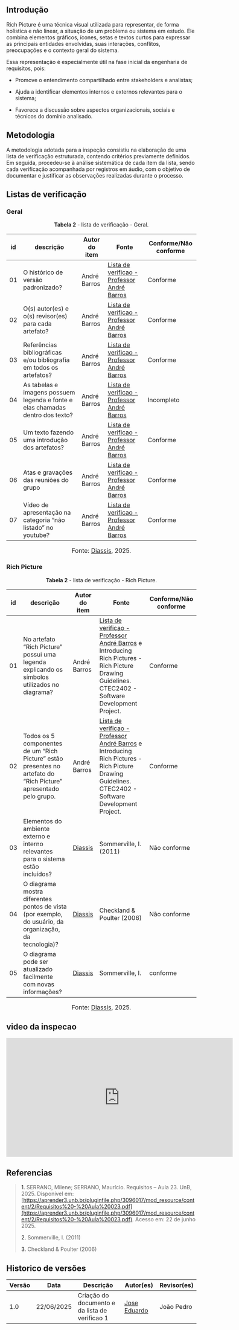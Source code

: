 ## Introdução 

Rich Picture é uma técnica visual utilizada para representar, de forma holística e não linear, a situação de um problema ou sistema em estudo. Ele combina elementos gráficos, ícones, setas e textos curtos para expressar as principais entidades envolvidas, suas interações, conflitos, preocupações e o contexto geral do sistema.

Essa representação é especialmente útil na fase inicial da engenharia de requisitos, pois:

- Promove o entendimento compartilhado entre stakeholders e analistas;

- Ajuda a identificar elementos internos e externos relevantes para o sistema;

- Favorece a discussão sobre aspectos organizacionais, sociais e técnicos do domínio analisado.


## Metodologia 
A metodologia adotada para a inspeção consistiu na elaboração de uma lista de verificação estruturada, contendo critérios previamente definidos. Em seguida, procedeu-se à análise sistemática de cada item da lista, sendo cada verificação acompanhada por registros em áudio, com o objetivo de documentar e justificar as observações realizadas durante o processo.

## Listas de verificação 


### Geral

<p style="text-align: center"><b>Tabela 2</b> - lista de verificação - Geral.</p>

| id    | descrição                                                                                            | Autor do item      | Fonte                                                                                            | Conforme/Não conforme |
| ----- | ---------------------------------------------------------------------------------------------------- | ------------------ | ------------------------------------------------------------------------------------------------ | --------------------- |
| 01 |  O histórico de versão padronizado?         | André Barros  | [Lista de verificao - Professor André Barros]()                          |    Conforme                   |
| 02 |  O(s) autor(es) e o(s) revisor(es) para cada artefato?        | André Barros  | [Lista de verificao - Professor André Barros]()                          |    Conforme                    |
| 03 |  Referências bibliográficas e/ou bibliografia em todos os artefatos?          | André Barros  | [Lista de verificao - Professor André Barros]()                          |     Conforme                  |
| 04 |  As tabelas e imagens possuem legenda e fonte e elas chamadas dentro dos texto?          | André Barros  | [Lista de verificao - Professor André Barros]()                          |           Incompleto            |
| 05 |  Um texto fazendo uma introdução dos artefatos?         | André Barros  | [Lista de verificao - Professor André Barros]()                          |     Conforme                  |
| 06 |  Atas e gravações das reuniões do grupo         | André Barros  | [Lista de verificao - Professor André Barros]()                          |      Conforme                 |
| 07 | Vídeo de apresentação na categoria “não listado” no youtube?        | André Barros  | [Lista de verificao - Professor André Barros]()                          |       Conforme                |

<font size="3"><p style="text-align: center">Fonte: [Diassis](https://github.com/Diaxiz), 2025.</p></font>

### Rich Picture

<p style="text-align: center"><b>Tabela 2</b> - lista de verificação - Rich Picture.</p>

| id    | descrição                                                                                            | Autor do item      | Fonte                                                                                            | Conforme/Não conforme |
| ----- | ---------------------------------------------------------------------------------------------------- | ------------------ | ------------------------------------------------------------------------------------------------ | --------------------- |
| 01 |   No artefato “Rich Picture” possui uma legenda explicando os símbolos utilizados no diagrama?             | André Barros  | [Lista de verificao - Professor André Barros]()  e Introducing Rich Pictures - Rich Picture Drawing Guidelines. CTEC2402 - Software Development Project.                           |     Conforme                |
| 02 |   Todos os 5 componentes de um “Rich Picture” estão presentes no artefato do “Rich Picture” apresentado pelo grupo.              | André Barros  | [Lista de verificao - Professor André Barros]() e Introducing Rich Pictures - Rich Picture Drawing Guidelines. CTEC2402 - Software Development Project.                           |   Conforme                   |
| 03 |   Elementos do ambiente externo e interno relevantes para o sistema estão incluídos?              | [Diassis](https://github.com/Diaxiz)   |          Sommerville, I. (2011)                 |     Não conforme                |
| 04 |   O diagrama mostra diferentes pontos de vista (por exemplo, do usuário, da organização, da tecnologia)?             | [Diassis](https://github.com/Diaxiz)   |                Checkland & Poulter (2006)           |    Não conforme                   |
| 05 |   O diagrama pode ser atualizado facilmente com novas informações?             | [Diassis](https://github.com/Diaxiz)   |                Sommerville, I.            |          conforme            |

<font size="3"><p style="text-align: center">Fonte: [Diassis](https://github.com/Diaxiz), 2025.</p></font>

## video da inspecao 

<iframe width="600" height="315" 
        src="https://www.youtube.com/embed/UjdKZ0_v8Ek" 
        title="YouTube video player" 
        frameborder="0" 
        allow="accelerometer; autoplay; clipboard-write; encrypted-media; gyroscope; picture-in-picture; web-share" 
        referrerpolicy="strict-origin-when-cross-origin" 
        allowfullscreen>
</iframe>



## Referencias 

> <a>1.</a> SERRANO, Milene; SERRANO, Maurício. Requisitos – Aula 23. UnB, 2025. Disponível em: [https://aprender3.unb.br/pluginfile.php/3096017/mod_resource/content/2/Requisitos%20-%20Aula%20023.pdf](https://aprender3.unb.br/pluginfile.php/3096017/mod_resource/content/2/Requisitos%20-%20Aula%20023.pdf). Acesso em: 22 de junho 2025.
> 
><a>2.</a> Sommerville, I. (2011) 
> 
><a>3.</a> Checkland & Poulter (2006)
>



## Historico de versões

| Versão | Data       | Descrição                                      | Autor(es)                                      | Revisor(es)                                    |
| ------ | ---------- | ---------------------------------------------- | ---------------------------------------------- | ---------------------------------------------- |
| 1.0   | 22/06/2025 | Criação do documento e da lista de verificao 1 | [Jose Eduardo](https://github.com/Diaxiz)     | João Pedro |
